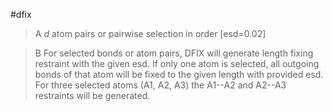 #dfix

>A *d* atom pairs or pairwise selection in order [esd=0.02]

>B For selected bonds or atom pairs, DFIX will generate length fixing restraint with the given esd.
If only one atom is selected, all outgoing bonds of that atom will be fixed to the given length with provided esd. For three selected atoms (A1, A2, A3) the A1--A2 and A2--A3 restraints will be generated.
